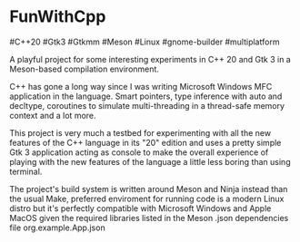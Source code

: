 # FunWithCpp
#C++20 #Gtk3 #Gtkmm #Meson #Linux #gnome-builder #multiplatform

A playful project for some interesting experiments in C++ 20 and Gtk 3 in a Meson-based compilation environment. 

C++ has gone a long way since I was writing Microsoft Windows MFC application in the language. Smart pointers, type inference with auto and decltype, coroutines to simulate multi-threading in a thread-safe memory context and a lot more.

This project is very much a testbed for experimenting with all the new features of the C++ language in its "20" edition and uses a pretty simple Gtk 3 application acting as console to make the overall experience of playing with the new features of the language a little less boring than using terminal.

The project's build system is written around Meson and Ninja instead than the usual Make, preferred enviroment for running code is a modern Linux distro but it's perfectly compatible with Microsoft Windows and Apple MacOS given the required libraries listed in the Meson .json dependencies file org.example.App.json
